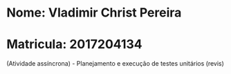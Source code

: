 # Nome: Vladimir Christ Pereira
# Matricula: 2017204134
(Atividade assíncrona) - Planejamento e execução de testes unitários (revis)
